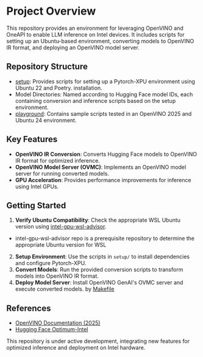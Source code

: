 # Project Overview

This repository provides an environment for leveraging OpenVINO and OneAPI to enable LLM inference on Intel devices. It includes scripts for setting up an Ubuntu-based environment, converting models to OpenVINO IR format, and deploying an OpenVINO model server.

## Repository Structure

- [setup](./setup): Provides scripts for setting up a Pytorch-XPU environment using Ubuntu 22 and Poetry.
installation.
- Model Directories: Named according to Hugging Face model IDs, each containing conversion and inference scripts based on the setup environment.
- [playground](./playground/): Contains sample scripts tested in an OpenVINO 2025 and Ubuntu 24 environment.

## Key Features

- **OpenVINO IR Conversion**: Converts Hugging Face models to OpenVINO IR format for optimized inference.
- **OpenVINO Model Server (OVMC)**: Implements an OpenVINO model server for running converted models.
- **GPU Acceleration**: Provides performance improvements for inference using Intel GPUs.

## Getting Started

1. **Verify Ubuntu Compatibility**: Check the appropriate WSL Ubuntu version using [intel-gpu-wsl-advisor](https://github.com/coela-oss/intel-gpu-wsl-advisor).
  -  intel-gpu-wsl-advisor repo is a prerequisite repository to determine the appropriate Ubuntu version for WSL 
2. **Setup Environment**: Use the scripts in `setup/` to install dependencies and configure Pytorch-XPU.
3. **Convert Models**: Run the provided conversion scripts to transform models into OpenVINO IR format.
4. **Deploy Model Server**: Install OpenVINO GenAI's OVMC server and execute converted models. by [Makefile](./Makefile)

## References

- [OpenVINO Documentation (2025)](https://docs.openvino.ai/2025/index.html)
- [Hugging Face Optimum-Intel](https://huggingface.co/blog/deploy-with-openvino)

This repository is under active development, integrating new features for optimized inference and deployment on Intel hardware.

